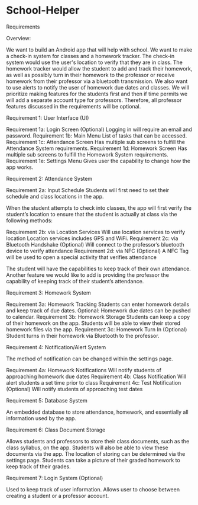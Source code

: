 School-Helper
=============
Requirements 

Overview:

We want to build an Android app that will help with school. We want to make a check-in system for classes and a homework tracker. The check-in system would use the user's location to verify that they are in class. The homework tracker would allow the student to add and track their homework, as well as possibly turn in their homework to the professor or receive homework from their professor via a bluetooth transmission. We also want to use alerts to notify the user of homework due dates and classes. We will prioritize making features for the students first and then if time permits we will add a separate account type for professors. Therefore, all professor features discussed in the requirements will be optional.

Requirement 1: User Interface (UI)

Requirement 1a: Login Screen (Optional)
Logging in will require an email and password.
Requirement 1b: Main Menu
List of tasks that can be accessed.
Requirement 1c: Attendance Screen
Has multiple sub screens to fulfill the Attendance System requirements.
Requirement 1d: Homework Screen
Has multiple sub screens to fulfill the Homework System requirements.
Requirement 1e: Settings Menu
Gives user the capability to change how the app works.

Requirement 2: Attendance System

Requirement 2a: Input Schedule
Students will first need to set their schedule and class locations in the app.

When the student attempts to check into classes, the app will first verify the student’s location to ensure that the student is actually at class via the following methods:

Requirement 2b: via Location Services
Will use location services to verify location
Location services includes GPS and WiFi.
Requirement 2c: via Bluetooth Handshake (Optional)
Will connect to the professor’s bluetooth device to verify attendance
Requirement 2d: via NFC (Optional)
A NFC Tag will be used to open a special activity that verifies attendance
	
The student will have the capabilities to keep track of their own attendance.  Another feature we would like to add is providing the professor the capability of keeping track of their student’s attendance.

Requirement 3: Homework System

Requirement 3a: Homework Tracking
Students can enter homework details and keep track of due dates.
Optional: Homework due dates can be pushed to calendar.
Requirement 3b: Homework Storage
Students can keep a copy of their homework on the app.
Students will be able to view their stored homework files via the app.
Requirement 3c: Homework Turn In (Optional)
Student turns in their homework via Bluetooth to the professor.

Requirement 4: Notification/Alert System

The method of notification can be changed within the settings page.

Requirement 4a: Homework Notifications
Will notify students of approaching homework due dates
Requirement 4b: Class Notification
Will alert students a set time prior to class
Requirement 4c: Test Notification (Optional)
Will notify students of approaching test dates

Requirement 5: Database System

An embedded database to store attendance, homework, and essentially all information used by the app.

Requirement 6: Class Document Storage

Allows students and professors to store their class documents, such as the class syllabus, on the app. Students will also be able to view these documents via the app. The location of storing can be determined via the settings page. Students can take a picture of their graded homework to keep track of their grades.

Requirement 7: Login System (Optional)

Used to keep track of user information. Allows user to choose between creating a student or a professor account.

